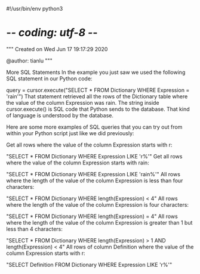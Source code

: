 #!/usr/bin/env python3
# -*- coding: utf-8 -*-
"""
Created on Wed Jun 17 19:17:29 2020

@author: tianlu
"""

More SQL Statements
In the example you just saw we used the following SQL statement in our Python code:

query = cursor.execute("SELECT * FROM Dictionary WHERE Expression = 'rain'")
That statement retrieved all the rows of the Dictionary table where the value of the column Expression was rain. The string inside cursor.execute() is SQL code that Python sends to the database. That kind of language is understood by the database.

Here are some more examples of SQL queries that you can try out from within your Python script just like we did previously:

Get all rows where the value of the column Expression starts with r:

"SELECT * FROM Dictionary WHERE Expression  LIKE 'r%'"
Get all rows where the value of the column Expression starts with rain:

"SELECT * FROM Dictionary WHERE Expression  LIKE 'rain%'"
All rows where the length of the value of the column Expression is less than four characters:

"SELECT * FROM Dictionary WHERE length(Expression) < 4"
All rows where the length of the value of the column Expression is four characters:

"SELECT * FROM Dictionary WHERE length(Expression) = 4"
All rows where the length of the value of the column Expression is greater than 1 but less than 4 characters:

"SELECT * FROM Dictionary WHERE length(Expression) > 1 AND length(Expression) < 4"
All rows of column Definition where the value of the column Expression starts with r:

"SELECT Definition FROM Dictionary WHERE Expression  LIKE 'r%'"
